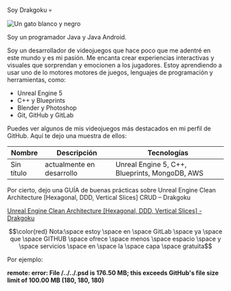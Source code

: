 Soy Drakgoku 💀

<img src="https://i.imgur.com/obzoqqd.jpeg" alt="Un gato blanco y negro" style="width: object-fit: cover; object-position: center;"/>

Soy un programador Java y Java Android.

Soy un desarrollador de videojuegos que hace poco que me adentré en este mundo y es mi pasión. Me encanta crear experiencias interactivas y visuales que sorprendan y emocionen a los jugadores. Estoy aprendiendo a usar uno de lo motores motores de juegos, lenguajes de programación y herramientas, como:


- Unreal Engine 5
- C++ y Blueprints
- Blender y Photoshop
- Git, GitHub y GitLab

Puedes ver algunos de mis videojuegos más destacados en mi perfil de GitHub. Aquí te dejo una muestra de ellos:

| Nombre | Descripción | Tecnologías |
| ------ | ----------- | ----------- |
| Sin título | actualmente en desarrollo | Unreal Engine 5, C++, Blueprints, MongoDB, AWS |

Por cierto, dejo una GUÍA de buenas prácticas sobre Unreal Engine Clean Architecture [Hexagonal, DDD, Vertical Slices] CRUD – Drakgoku

<a href="https://ce3dd.wordpress.com/2024/02/01/https-i-imgur-com-pae34zb-png/" > Unreal Engine Clean Architecture [Hexagonal, DDD, Vertical Slices] - Drakgoku </a>

 
$$\color{red} Nota:\space estoy \space en \space GitLab \space ya \space que \space GITHUB \space ofrece \space menos \space espacio \space y  \space  servicios \space en \space la \space capa \space gratuita$$

Por ejemplo:

<b> remote: error: File /../../.psd is 176.50 MB; this exceeds GitHub's file size limit of 100.00 MB <b> (180, 180, 180)


